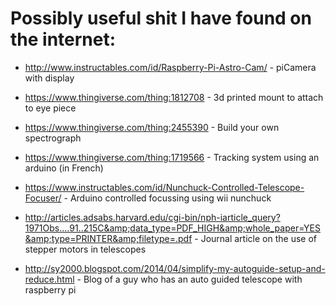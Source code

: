 # Possibly useful shit I have found on the internet:

* http://www.instructables.com/id/Raspberry-Pi-Astro-Cam/ - piCamera with display

* https://www.thingiverse.com/thing:1812708 - 3d printed mount to attach to eye piece

* https://www.thingiverse.com/thing:2455390 - Build your own spectrograph

* https://www.thingiverse.com/thing:1719566 - Tracking system using an arduino (in French)

* https://www.instructables.com/id/Nunchuck-Controlled-Telescope-Focuser/ - Arduino controlled focussing using wii nunchuck

* http://articles.adsabs.harvard.edu/cgi-bin/nph-iarticle_query?1971Obs....91..215C&amp;data_type=PDF_HIGH&amp;whole_paper=YES&amp;type=PRINTER&amp;filetype=.pdf - Journal article on the use of stepper motors in telescopes
* http://sy2000.blogspot.com/2014/04/simplify-my-autoguide-setup-and-reduce.html - Blog of a guy who has an auto guided telescope with raspberry pi
